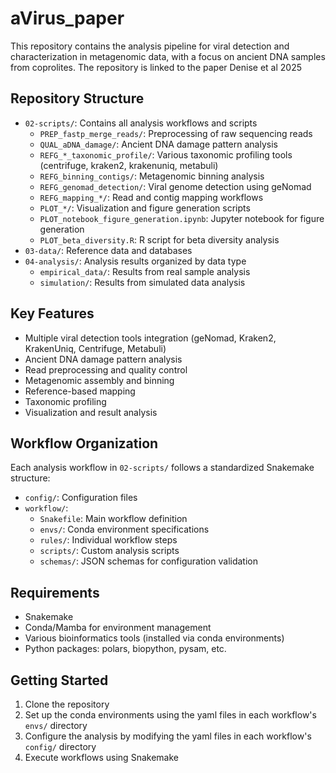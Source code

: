 # aVirus_paper

This repository contains the analysis pipeline for viral detection and characterization in metagenomic data, with a focus on ancient DNA samples from coprolites. The repository is linked to the paper Denise et al 2025

## Repository Structure

- `02-scripts/`: Contains all analysis workflows and scripts
  - `PREP_fastp_merge_reads/`: Preprocessing of raw sequencing reads
  - `QUAL_aDNA_damage/`: Ancient DNA damage pattern analysis
  - `REFG_*_taxonomic_profile/`: Various taxonomic profiling tools (centrifuge, kraken2, krakenuniq, metabuli)
  - `REFG_binning_contigs/`: Metagenomic binning analysis
  - `REFG_genomad_detection/`: Viral genome detection using geNomad
  - `REFG_mapping_*/`: Read and contig mapping workflows
  - `PLOT_*/`: Visualization and figure generation scripts
  - `PLOT_notebook_figure_generation.ipynb`: Jupyter notebook for figure generation
  - `PLOT_beta_diversity.R`: R script for beta diversity analysis
- `03-data/`: Reference data and databases
- `04-analysis/`: Analysis results organized by data type
  - `empirical_data/`: Results from real sample analysis
  - `simulation/`: Results from simulated data analysis

## Key Features

- Multiple viral detection tools integration (geNomad, Kraken2, KrakenUniq, Centrifuge, Metabuli)
- Ancient DNA damage pattern analysis
- Read preprocessing and quality control
- Metagenomic assembly and binning
- Reference-based mapping
- Taxonomic profiling
- Visualization and result analysis

## Workflow Organization

Each analysis workflow in `02-scripts/` follows a standardized Snakemake structure:
- `config/`: Configuration files
- `workflow/`: 
  - `Snakefile`: Main workflow definition
  - `envs/`: Conda environment specifications
  - `rules/`: Individual workflow steps
  - `scripts/`: Custom analysis scripts
  - `schemas/`: JSON schemas for configuration validation

## Requirements

- Snakemake
- Conda/Mamba for environment management
- Various bioinformatics tools (installed via conda environments)
- Python packages: polars, biopython, pysam, etc.

## Getting Started

1. Clone the repository
2. Set up the conda environments using the yaml files in each workflow's `envs/` directory
3. Configure the analysis by modifying the yaml files in each workflow's `config/` directory
4. Execute workflows using Snakemake
